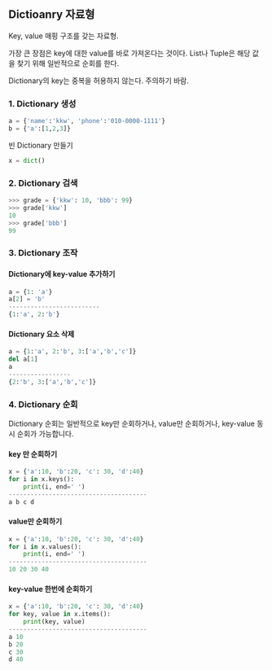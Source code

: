 ## Dictioanry 자료형

 Key, value 매핑 구조를 갖는 자료형.     

가장 큰 장점은 key에 대한 value를 바로 가져온다는 것이다. List나 Tuple은 해당 값을 찾기 위해 일반적으로 순회를 한다.     

Dictionary의 key는 중복을 허용하지 않는다. 주의하기 바람.



### 1. Dictionary 생성

```python
a = {'name':'kkw', 'phone':'010-0000-1111'}
b = {'a':[1,2,3]}
```

빈 Dictionary 만들기

```python
x = dict()
```

### 2. Dictionary 검색

```python
>>> grade = {'kkw': 10, 'bbb': 99}
>>> grade['kkw']
10
>>> grade['bbb']
99
```

### 3. Dictionary 조작

#### Dictionary에 key-value 추가하기

```python
a = {1: 'a'}
a[2] = 'b'
-------------------------
{1:'a', 2:'b'}
```



#### Dictionary 요소 삭제

```python
a = {1:'a', 2:'b', 3:['a','b','c']}
del a[1]
a
-----------------
{2:'b', 3:['a','b','c']}
```



### 4. Dictionary 순회

Dictionary 순회는 일반적으로 key만 순회하거나, value만 순회하거나, key-value 동시 순회가 가능합니다.     

#### key 만 순회하기

```python
x = {'a':10, 'b':20, 'c': 30, 'd':40}
for i in x.keys():
    print(i, end=' ')
--------------------------------------
a b c d
```

#### value만 순회하기

```python
x = {'a':10, 'b':20, 'c': 30, 'd':40}
for i in x.values():
    print(i, end=' ')
--------------------------------------
10 20 30 40
```

#### key-value  한번에 순회하기

```python
x = {'a':10, 'b':20, 'c': 30, 'd':40}
for key, value in x.items():
    print(key, value)
--------------------------------------
a 10
b 20
c 30
d 40
```

### 

